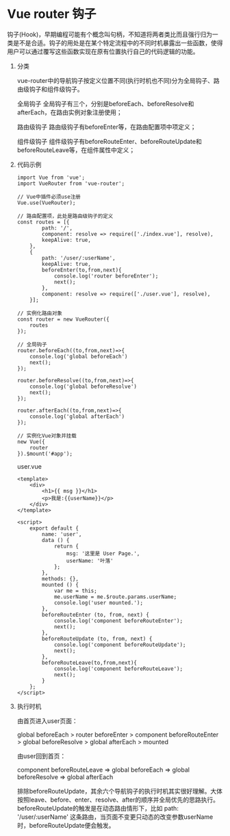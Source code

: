 # Vue router 钩子
钩子(Hook)，早期编程可能有个概念叫句柄，不知道将两者类比而且强行归为一类是不是合适。钩子的用处是在某个特定流程中的不同时机暴露出一些函数，使得用户可以通过覆写这些函数实现在原有位置执行自己的代码逻辑的功能。

1. 分类

    vue-router中的导航钩子按定义位置不同(执行时机也不同)分为全局钩子、路由级钩子和组件级钩子。
    
    全局钩子
    全局钩子有三个，分别是beforeEach、beforeResolve和afterEach，在路由实例对象注册使用；
    
    路由级钩子
    路由级钩子有beforeEnter等，在路由配置项中项定义；
    
    组件级钩子
    组件级钩子有beforeRouteEnter、beforeRouteUpdate和beforeRouteLeave等，在组件属性中定义；

2. 代码示例
    ```vue
    import Vue from 'vue';
    import VueRouter from 'vue-router';
    
    // Vue中插件必须use注册
    Vue.use(VueRouter);
    
    // 路由配置项，此处是路由级钩子的定义
    const routes = [{
            path: '/',
            component: resolve => require(['./index.vue'], resolve),
            keepAlive: true,
        },
        {
            path: '/user/:userName',
            keepAlive: true,
            beforeEnter(to,from,next){
                console.log('router beforeEnter');
                next();
            },
            component: resolve => require(['./user.vue'], resolve),
        }];
    
    // 实例化路由对象
    const router = new VueRouter({
        routes
    });
    
    // 全局钩子
    router.beforeEach((to,from,next)=>{
        console.log('global beforeEach')
        next();
    });
    
    router.beforeResolve((to,from,next)=>{
        console.log('global beforeResolve')
        next();
    });
    
    router.afterEach((to,from,next)=>{
        console.log('global afterEach')
    });
    
    // 实例化Vue对象并挂载
    new Vue({
        router
    }).$mount('#app');
    ```
    
    user.vue
    
    ```vue
    <template>
        <div>
            <h1>{{ msg }}</h1>
            <p>我是:{{userName}}</p>
        </div>
    </template>
    
    <script>
        export default {
            name: 'user',
            data () {
                return {
                    msg: '这里是 User Page.',
                    userName: '叶落'
                };
            },
            methods: {},
            mounted () {
                var me = this;
                me.userName = me.$route.params.userName;
                console.log('user mounted.');
            },
            beforeRouteEnter (to, from, next) {
                console.log('component beforeRouteEnter');
                next();
            },
            beforeRouteUpdate (to, from, next) {
                console.log('component beforeRouteUpdate');
                next();
            },
            beforeRouteLeave(to,from,next){
                console.log('component beforeRouteLeave');
                next();
            }
        };
    </script>
    ```

3. 执行时机

    由首页进入user页面：
    
    global beforeEach > router beforeEnter > component beforeRouteEnter > global beforeResolve > global afterEach > mounted
    
    由user回到首页：
    
    component beforeRouteLeave => global beforeEach => global beforeResolve => global afterEach
    
    排除beforeRouteUpdate，其余六个导航钩子的执行时机其实很好理解。大体按照leave、before、enter、resolve、after的顺序并全局优先的思路执行。beforeRouteUpdate的触发是在动态路由情形下，比如 path: '/user/:userName' 这条路由，当页面不变更只动态的改变参数userName时，beforeRouteUpdate便会触发。